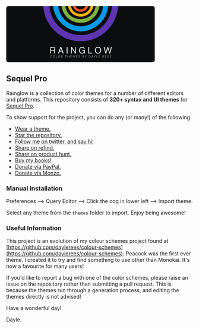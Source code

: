 <img alt="Rainglow" src="https://raw.githubusercontent.com/rainglow/examples/master/artwork/header.png" width="400" />

## Sequel Pro

Rainglow is a collection of color themes for a number of different editors and platforms. This repository consists of **320+ syntax and UI themes** for [Sequel Pro](https://www.sequelpro.com/).

To show support for the project, you can do any (or many!) of the following:

- [Wear a theme.](https://teespring.com/stores/rainglow)
- [Star the repository.](https://github.com/rainglow/sequel-pro/stargazers)
- [Follow me on twitter, and say hi!](https://twitter.com/daylerees)
- [Share on refind.](https://refind.com/daylerees?invite=9125a6f6a7)
- [Share on product hunt.](https://www.producthunt.com/)
- [Buy my books!](https://daylerees.com/books/)
- [Donate via PayPal.](https://paypal.me/daylerees)
- [Donate via Monzo.](https://monzo.me/daylerees)

### Manual Installation

Preferences --> Query Editor --> Click the cog in lower left --> Import theme.

Select any theme from the `themes` folder to import. Enjoy being awesome!

### Useful Information

This project is an evolution of my colour schemes project found at [https://github.com/daylerees/colour-schemes](https://github.com/daylerees/colour-schemes). Peacock was the first ever theme. I created it to try and find something to use other than Monokai. It's now a favourite for many users!

If you'd like to report a bug with one of the color schemes, please raise an issue on the repository rather than submitting a pull request. This is because the themes run through a generation process, and editing the themes directly is not advised!

Have a wonderful day!

Dayle.